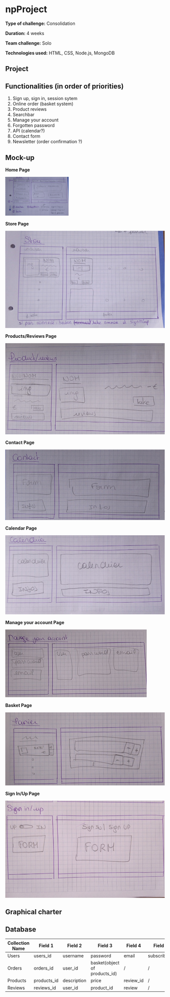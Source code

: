 # npProject
**Type of challenge:** Consolidation

**Duration:** 4 weeks  

**Team challenge:** Solo

**Technologies used:** HTML, CSS, Node.js, MongoDB


## Project


## Functionalities (in order of priorities)
1. Sign up, sign in, session sytem
2. Online order (basket system)
3. Product reviews
4. Searchbar
5. Manage your account
6. Forgotten password
7. API (calendar?)
8. Contact form
9. Newsletter (order confirmation ?)

## Mock-up
**Home Page**

<img src="https://github.com/NoemieUylenbroeck/npProject/blob/main/public/Images/readme/Homepage.jpg?raw=true" alt="home page" width="200"/>

**Store Page**

![store page](https://github.com/NoemieUylenbroeck/npProject/blob/main/public/Images/readme/Storepage.jpg?raw=true)

**Products/Reviews Page**

![products page](https://github.com/NoemieUylenbroeck/npProject/blob/main/public/Images/readme/Productpage.jpg?raw=true)

**Contact Page**

![contact page](https://github.com/NoemieUylenbroeck/npProject/blob/main/public/Images/readme/Contactpage.jpg?raw=true)

**Calendar Page**

![calendar page](https://github.com/NoemieUylenbroeck/npProject/blob/main/public/Images/readme/Calendarpage.jpg?raw=true)

**Manage your account Page**

![account page](https://github.com/NoemieUylenbroeck/npProject/blob/main/public/Images/readme/accountpage.jpg?raw=true)

**Basket Page**

![basket page](https://github.com/NoemieUylenbroeck/npProject/blob/main/public/Images/readme/Basketpage.jpg?raw=true)

**Sign In/Up Page**

![sign In/Up page](https://github.com/NoemieUylenbroeck/npProject/blob/main/public/Images/readme/signInUppage.jpg?raw=true)


## Graphical charter

## Database
| Collection Name | Field 1 | Field 2 | Field 3| Field 4 | Field 5|
|---|---|---|---|---|---|
| Users | users_id | username | password | email |subscribed?|
| Orders | orders_id | user_id | basket(object of products_id) | / | / |
| Products | products_id | description | price | review_id | / |
| Reviews | reviews_id | user_id | product_id | review | / |
